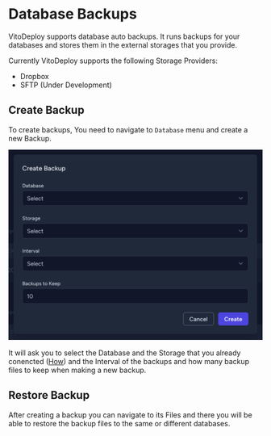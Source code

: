 # Database Backups

VitoDeploy supports database auto backups. It runs backups for your databases and stores them in the external storages that you provide.

Currently VitoDeploy supports the following Storage Providers:

- Dropbox
- SFTP (Under Development)

## Create Backup

To create backups, You need to navigate to `Database` menu and create a new Backup.

![Create Backup](/servers/create-backup.png)

It will ask you to select the Database and the Storage that you already conencted ([How](/settings/storage-providers)) and the Interval of the backups and how many backup files to keep when making a new backup.

## Restore Backup

After creating a backup you can navigate to its Files and there you will be able to restore the backup files to the same or different databases.